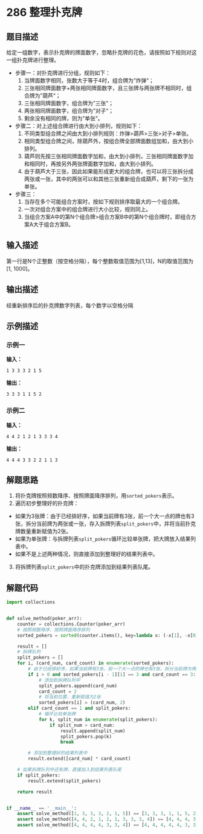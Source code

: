 # 286 整理扑克牌

## 题目描述

给定一组数字，表示扑克牌的牌面数字，忽略扑克牌的花色，请按照如下规则对这一组扑克牌进行整理。
- 步骤一：对扑克牌进行分组，规则如下：
    1. 当牌面数字相同，张数大于等于4时，组合牌为”炸弹“；
    2. 三张相同牌面数字+两张相同牌面数字，且三张牌与两张牌不相同时，组合牌为”葫芦“；
    3. 三张相同牌面数字，组合牌为”三张“；
    4. 两张相同牌面数字，组合牌为”对子“；
    5. 剩余没有相同的牌，则为”单张“。
- 步骤二：对上述组合牌进行由大到小排列，规则如下：
    1. 不同类型组合牌之间由大到小排列规则：炸弹>葫芦>三张>对子>单张。
    2. 相同类型组合牌之间，除葫芦外，按组合牌全部牌面数组加和，由大到小排列。
    3. 葫芦则先按三张相同牌面数字加和，由大到小排列，三张相同牌面数字加和相同时，再按另外两张牌面数字加和，由大到小排列。
    4. 由于葫芦大于三张，因此如果能形成更大的组合牌，也可以将三张拆分成两张或一张，其中的两张可以和其他三张重新组合成葫芦，剩下的一张为单张。
- 步骤三：
    1. 当存在多个可能组合方案时，按如下规则排序取最大的一个组合牌。
    2. 一次对组合方案中的组合牌进行大小比较，规则同上。
    3. 当组合方案A中的第N个组合牌>组合方案B中的第N个组合牌时，即组合方案A大于组合方案B。

## 输入描述

第一行是N个正整数（按空格分隔），每个整数取值范围为[1,13]，N的取值范围为[1, 1000]。

## 输出描述

经重新排序后的扑克牌数字列表，每个数字以空格分隔

## 示例描述

### 示例一

**输入：**
```text
1 3 3 3 2 1 5
```

**输出：**
```text
3 3 3 1 1 5 2
```

### 示例二

**输入：**
```text
4 4 2 1 2 1 3 3 3 4
```

**输出：**
```text
4 4 4 3 3 2 2 1 1 3
```

## 解题思路

1. 将扑克牌按照频数降序、按照牌面降序排列，用`sorted_pokers`表示。
2. 遍历初步整理好的扑克牌：
  - 如果为3张牌：由于已经排好序，如果当前牌有3张，前一个大一点的牌也有3张，拆分当前牌为两张或一张，存入拆牌列表`split_pokers`中，并将当前扑克牌数量重新赋值为2张。
  - 如果为单张牌：与拆牌列表`split_pokers`循环比较单张牌，把大牌放入结果列表中。
  - 如果不是上述两种情况，则直接添加到整理好的结果列表中。
3. 将拆牌列表`split_pokers`中的扑克牌添加到结果列表队尾。

## 解题代码

```python
import collections


def solve_method(poker_arr):
    counter = collections.Counter(poker_arr)
    # 按照频数降序、按照牌面降序排列
    sorted_pokers = sorted(counter.items(), key=lambda x: (-x[1], -x[0]))

    result = []
    # 拆牌队列
    split_pokers = []
    for i, (card_num, card_count) in enumerate(sorted_pokers):
        # 由于已经排好序，如果当前牌有3张，前一个大一点的牌也有3张，拆分当前牌为两张或一张
        if i > 0 and sorted_pokers[i - 1][1] == 3 and card_count == 3:
            # 添加到拆牌队列中
            split_pokers.append(card_num)
            card_count = 2
            # 将当前位置，重新赋值为2张
            sorted_pokers[i] = (card_num, 2)
        elif card_count == 1 and split_pokers:
            # 循环比较单张牌
            for k, split_num in enumerate(split_pokers):
                if split_num > card_num:
                    result.append(split_num)
                    split_pokers.pop(k)
                    break

        # 添加到整理好的结果列表中
        result.extend([card_num] * card_count)

    # 如果拆牌队列中还有牌，直接加入到结果列表队尾
    if split_pokers:
        result.extend(split_pokers)

    return result


if __name__ == '__main__':
    assert solve_method([1, 3, 3, 3, 2, 1, 5]) == [3, 3, 3, 1, 1, 5, 2]
    assert solve_method([4, 4, 2, 1, 2, 1, 3, 3, 3, 4]) == [4, 4, 4, 3, 3, 2, 2, 1, 1, 3]
    assert solve_method([4, 4, 4, 4, 3, 3, 4]) == [4, 4, 4, 4, 4, 3, 3]
```